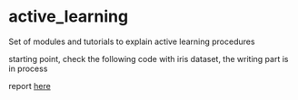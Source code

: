 # active_learning
Set of modules and tutorials to explain active learning procedures

starting point, check the following code with iris dataset, the writing part is in process

report [here](https://williamamartinez.github.io/active_learning/AL_test1.html)
